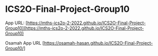 # ICS2O-Final-Project-Group10

App URL: [https://mths-ics2o-2-2022.github.io/ICS2O-Final-Project-Group10](https://mths-ics2o-2-2022.github.io/ICS2O-Final-Project-Group10)

Osamah App URL [https://osamah-hasan.github.io/ICS2O-Final-Project-Group10/]

